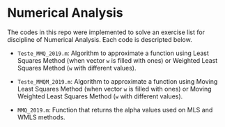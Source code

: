 # Numerical Analysis

The codes in this repo were implemented to solve an exercise list for discipline of Numerical Analysis. Each code is descripted below.

* `Teste_MMQ_2019.m`: Algorithm to approximate a function using Least Squares Method (when vector `w` is filled with ones) or Weighted Least Squares Method (`w` with different values).

* `Teste_MMQM_2019.m`: Algorithm to approximate a function using Moving Least Squares Method (when vector `w` is filled with ones) or Moving Weighted Least Squares Method (`w` with different values).

* `MMQ_2019.m`: Function that returns the alpha values used on MLS and WMLS methods.